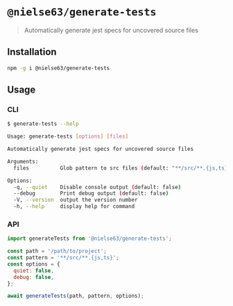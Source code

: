 # `@nielse63/generate-tests`

> Automatically generate jest specs for uncovered source files

## Installation

```bash
npm -g i @nielse63/generate-tests
```

## Usage

### CLI

```bash
$ generate-tests --help

Usage: generate-tests [options] [files]

Automatically generate jest specs for uncovered source files

Arguments:
  files          Glob pattern to src files (default: "**/src/**.{js,ts}")

Options:
  -q, --quiet    Disable console output (default: false)
  --debug        Print debug output (default: false)
  -V, --version  output the version number
  -h, --help     display help for command
```

### API

```js
import generateTests from '@nielse63/generate-tests';

const path = '/path/to/project';
const pattern = '**/src/**.{js,ts}';
const options = {
  quiet: false,
  debug: false,
};

await generateTests(path, pattern, options);
```
